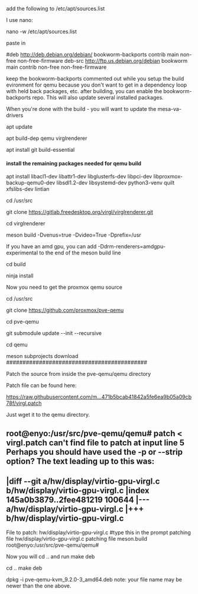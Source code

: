 add the following to /etc/apt/sources.list

I use nano:

nano -w /etc/apt/sources.list

paste in

#deb http://deb.debian.org/debian/ bookworm-backports contrib main non-free non-free-firmware
deb-src http://ftp.us.debian.org/debian bookworm main contrib non-free non-free-firmware

keep the bookworm-backports commented out while you setup the build evironment for qemu because you don't want to get in a dependency loop with held back packages, etc.
after building, you can enable the bookworm-backports repo.
This will also update several installed packages.


When you're done with the build - you will want to update the mesa-va-drivers



apt update

apt build-dep qemu virglrenderer

apt install git build-essential

#### install the remaining packages needed for qemu build

apt install libacl1-dev libattr1-dev libglusterfs-dev libpci-dev libproxmox-backup-qemu0-dev libsdl1.2-dev libsystemd-dev python3-venv quilt xfslibs-dev lintian

cd /usr/src

git clone https://gitlab.freedesktop.org/virgl/virglrenderer.git

cd virglrenderer

meson build -Dvenus=true -Dvideo=True -Dprefix=/usr

If you have an amd gpu, you can add -Ddrm-renderers=amdgpu-experimental to the end of the meson build line

cd build

ninja install


Now you need to get the proxmox qemu source

cd /usr/src

git clone https://github.com/proxmox/pve-qemu

cd pve-qemu

git submodule update --init --recursive

cd qemu

meson subprojects download
###########################################


Patch the source from inside the pve-qemu/qemu directory

Patch file can be found here:

https://raw.githubusercontent.com/m...471b5bcab41842a5fe6ea9b05a09cb78f/virgl.patch


Just wget it to the qemu directory.

root@enyo:/usr/src/pve-qemu/qemu# patch < virgl.patch
can't find file to patch at input line 5
Perhaps you should have used the -p or --strip option?
The text leading up to this was:
--------------------------
|diff --git a/hw/display/virtio-gpu-virgl.c b/hw/display/virtio-gpu-virgl.c
|index 145a0b3879..2fee481219 100644
|--- a/hw/display/virtio-gpu-virgl.c
|+++ b/hw/display/virtio-gpu-virgl.c
--------------------------
File to patch: hw/display/virtio-gpu-virgl.c #type this in the prompt
patching file hw/display/virtio-gpu-virgl.c
patching file meson.build
root@enyo:/usr/src/pve-qemu/qemu#

Now you will cd .. and run make deb

cd ..
make deb

dpkg -i pve-qemu-kvm_9.2.0-3_amd64.deb
note: your file name may be newer than the one above.

